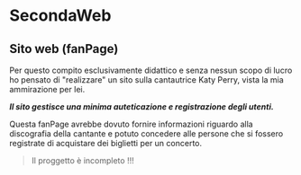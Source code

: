 # SecondaWeb
## Sito web (fanPage) 

Per questo compito esclusivamente didattico e senza nessun scopo di lucro ho pensato di "realizzare" un sito sulla cantautrice Katy Perry, vista la mia ammirazione per lei.

***Il sito gestisce una minima auteticazione e registrazione degli utenti.*** 


Questa fanPage avrebbe dovuto fornire informazioni riguardo alla discografia della cantante e potuto concedere alle persone che si fossero registrate di acquistare dei biglietti per un concerto. 


> Il proggetto è incompleto !!!

